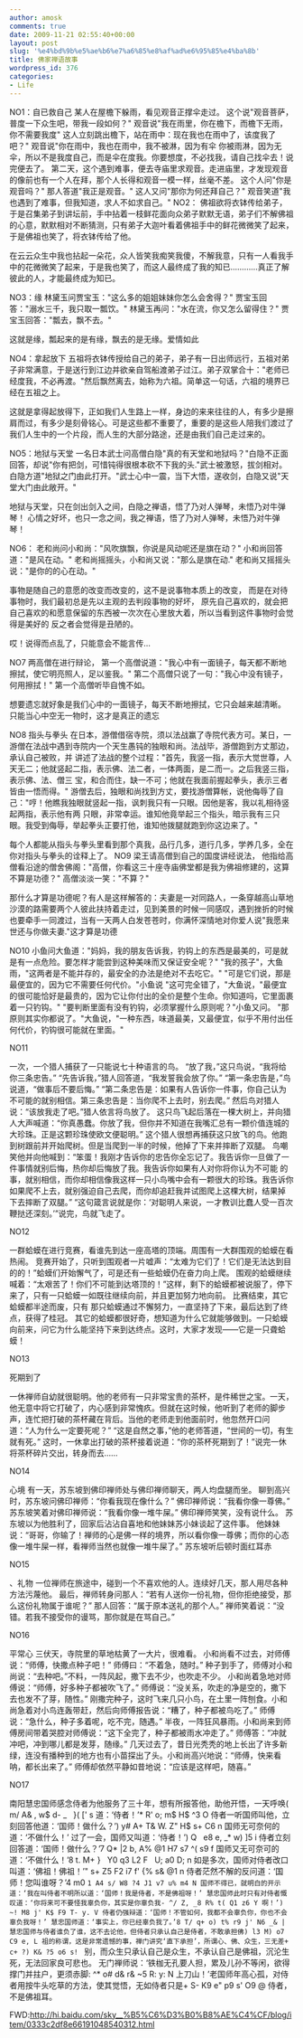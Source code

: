 ```yaml
---
author: amosk
comments: true
date: 2009-11-21 02:55:40+00:00
layout: post
slug: '%e4%bd%9b%e5%ae%b6%e7%a6%85%e8%af%ad%e6%95%85%e4%ba%8b'
title: 佛家禅语故事
wordpress_id: 376
categories:
- Life
---
```




NO1：自已救自己
某人在屋檐下躲雨，看见观音正撑伞走过。 这个说"观音菩萨，普度一下众生吧，带我一段如何？"
观音说"我在雨里，你在檐下，而檐下无雨，你不需要我度"
这人立刻跳出檐下，站在雨中：现在我也在雨中了，该度我了吧？"
观音说"你在雨中，我也在雨中，我不被淋，因为有伞 你被雨淋，因为无伞，所以不是我度自己，而是伞在度我。你要想度，不必找我，请自己找伞去！说完便去了。
第二天，这个遇到难事，便去寺庙里求观音。走进庙里，才发现观音的像前也有一个人在拜，那个人长得和观音一模一样，丝毫不差。
这个人问"你是观音吗？"
那人答道"我正是观音。"
这人又问"那你为何还拜自己？"
观音笑道"我也遇到了难事，但我知道，求人不如求自己。"
NO2：
佛祖欲将衣钵传给弟子，于是召集弟子到讲坛前，手中拈着一枝鲜花面向众弟子默默无语，弟子们不解佛祖的心意，默默相对不断猜测，只有弟子大迦叶看着佛祖手中的鲜花微微笑了起来，于是佛祖也笑了，将衣钵传给了他。

在云云众生中我也拈起一朵花，众人皆笑我痴笑我傻，不解我意，只有一人看我手中的花微微笑了起来，于是我也笑了，而这人最终成了我的知已…………真正了解彼此的人，才能最终成为知已。

NO3：缘
林黛玉问贾宝玉："这么多的姐姐妹妹你怎么会舍得？"
贾宝玉回答："溺水三千，我只取一瓢饮。"
林黛玉再问："水在流，你又怎么留得住？"
贾宝玉回答："瓢去，飘不去。"

这就是缘，瓢起来的是有缘，飘去的是无缘。爱情如此
<!-- more -->
NO4：拿起放下
五祖将衣钵传授给自己的弟子，弟子有一日出师远行，五祖对弟子非常满意，于是送行到江边并欲亲自驾船渡弟子过江。弟子双掌合十："老师已经度我，不必再渡。"然后飘然离去，始称为六祖。简单这一句话，六祖的境界已经在五祖之上。

这就是拿得起放得下，正如我们人生路上一样，身边的来来往往的人，有多少是擦肩而过，有多少是刻骨铭心。可是这些都不重要了，重要的是这些人陪我们渡过了我们人生中的一个片段，而人生的大部分路途，还是由我们自己走过来的。

NO5：地狱与天堂
一名日本武士问高僧白隐"真的有天堂和地狱吗？"白隐不正面回答，却说"你有把剑，可惜钝得很根本砍不下我的头."武士被激怒，拔剑相对。白隐方道"地狱之门由此打开。"武士心中一震，当下大悟，遂收剑，白隐又说"天堂大门由此敞开。"

地狱与天堂，只在剑出剑入之间，白隐之禅语，悟了乃对人弹琴，未悟乃对牛弹琴！
心情之好坏，也只一念之间，我之禅语，悟了乃对人弹琴，未悟乃对牛弹琴！

NO6：
老和尚问小和尚："风吹旗飘，你说是风动呢还是旗在动？"
小和尚回答道："是风在动。"
老和尚摇摇头，小和尚又说："那么是旗在动."
老和尚又摇摇头说："是你的的心在动。"

事物是随自己的意愿的改变而改变的，这不是说事物本质上的改变，
而是在对待事物时，我们最初总是先以主观的去判段事物的好坏，
原先自己喜欢的，就会把自己喜欢的和愿意保留的东西被一次次在心里放大着，所以当看到这件事物时会觉得是美好的 反之者会觉得是丑陋的。

哎！说得而点乱了，只能意会不能言传…

NO7
两高僧在进行辩论，
第一个高僧说道："我心中有一面镜子，每天都不断地擦拭，使它明亮照人，足以鉴我。"
第二个高僧只说了一句："我心中没有镜子，何用擦拭！"
第一个高僧听毕自愧不如。

想要遗忘就好象是我们心中的一面镜子，每天不断地擦拭，它只会越来越清晰。
只能当心中空无一物时，这才是真正的遗忘

NO8 指头与拳头
在日本，游僧借宿寺院，须以法战赢了寺院代表方可。某日，一游僧在法战中遇到寺院内一个天生愚钝的独眼和尚。法战毕，游僧跑到方丈那边，承认自己被败，并 讲述了法战的整个过程："首先，我竖一指，表示大觉世尊，人天无二；他就竖起二指，表示佛、法二者，一体两面，是二而一。之后我竖三指，表示佛、法、僧三 宝，和合而住，缺一不可；他就在我面前握起拳头，表示三者皆由一悟而得。"
游僧去后，独眼和尚找到方丈，要找游僧算帐，说他侮辱了自己："哼！他瞧我独眼就竖起一指，讽刺我只有一只眼。因他是客，我以礼相待竖起两指，表示他有两 只眼，非常幸运。谁知他竟举起三个指头，暗示我有三只眼。我受到侮辱，举起拳头正要打他，谁知他拨腿就跑到你这边来了。"

每个人都能从指头与拳头里看到那个真我，品行几多，道行几多，学养几多，全在你对指头与拳头的诠释上了。
NO9
梁王请高僧到自己的国度讲经说法，
他指给高僧看沿途的僧舍佛阁："高僧，你看这三十座寺庙佛堂都是我为佛祖修建的，这算不算是功德？"
高僧淡淡一笑："不算？"

那什么才算是功德呢？有人是这样解答的：夫妻是一对同路人，一条穿越高山草地沙漠的路需要两个人彼此扶持着走过，见到美景的时候一同感叹，遇到挫折的时候也要牵手一同渡过，当有一天两人白发苍苍时，你满怀深情地对你爱人说"我愿来世还与你做夫妻."这才算是功德

NO10
小鱼问大鱼道："妈妈，我的朋友告诉我，钓钩上的东西是最美的，可是就是有一点危险。要怎样才能尝到这种美味而又保证安全呢？"
"我的孩子"，大鱼雨，"这两者是不能并存的，最安全的办法是绝对不去吃它。"
"可是它们说，那是最便宜的，因为它不需要任何代价。"小鱼说
"这可完全错了，"大鱼说，"最便宜的很可能恰好是最贵的，因为它让你付出的全价是整个生命。你知道吗，它里面裹着一只钓钩。"
"要判断里面有没有钓钩，必须掌握什么原则呢？"小鱼又问。
"那原则其实你都说了。"大鱼说，"一种东西，味道最美，又最便宜，似乎不用付出任何代价，钓钩很可能就在里面。"

NO11

一次，一个猎人捕获了一只能说七十种语言的鸟。
“放了我，”这只鸟说，“我将给你三条忠告。”
“先告诉我，”猎人回答道，“我发誓我会放了你。”
“第一条忠告是，”鸟说道，“做事后不要后悔。”
“第二条忠告是：如果有人告诉你一件事，你自己认为不可能的就别相信。第三条忠告是：当你爬不上去时，别去爬。”
然后鸟对猎人说：“该放我走了吧。”猎人依言将鸟放了。
这只鸟飞起后落在一棵大树上，并向猎人大声喊道：“你真愚蠢。你放了我，但你并不知道在我嘴汇总有一颗价值连城的大珍珠。正是这颗珍珠使欧文便聪明。”
这个猎人很想再捕获这只放飞的鸟。他跑到树跟前并开始爬树。但是当爬到一半的时候，他掉了下来并摔断了双腿。
鸟嘲笑他并向他喊到：“笨蛋！我刚才告诉你的忠告你全忘记了。我告诉你一旦做了一件事情就别后悔，热你却后悔放了我。我告诉你如果有人对你将你认为不可能 的事，就别相信，而你却相信像我这样一只小鸟嘴中会有一颗很大的珍珠。我告诉你如果爬不上去，就别强迫自己去爬，而你却追赶我并试图爬上这棵大树，结果掉 下去摔断了双腿。”
“这句箴言说就是你：‘对聪明人来说，一才教训比蠢人受一百次鞭挞还深刻。’”说完，鸟就飞走了。

NO12

一群蛤蟆在进行竞赛，看谁先到达一座高塔的顶端。周围有一大群围观的蛤蟆在看热闹。
竞赛开始了，只听到围观者一片嘘声：“太难为它们了！它们是无法达到目的的！”蛤蟆们开始懈气了，可是还有一些蛤蟆仍在奋力向上爬。
围观的蛤蟆继续喊着：“太艰苦了！你们不可能到达塔顶的！”这样，剩下的蛤蟆都被说服了，停下来了，只有一只蛤蟆一如既往继续向前，并且更加努力地向前。
比赛结束，其它蛤蟆都半途而废，只有 那只蛤蟆通过不懈努力，一直坚持了下来，最后达到了终点，获得了桂冠。
其它的蛤蟆都很好奇，想知道为什么它就能够做到。一只蛤蟆向前来，问它为什么能坚持下来到达终点。这时，大家才发现——它是一只聋蛤蟆！

NO13

死期到了


一休禅师自幼就很聪明。他的老师有一只非常宝贵的茶杯，是件稀世之宝。一天，他无意中将它打破了，内心感到非常愧疚。但就在这时候，他听到了老师的脚步声，连忙把打破的茶杯藏在背后。当他的老师走到他面前时，他忽然开口问道：“人为什么一定要死呢？” 
“这是自然之事，”他的老师答道，“世间的一切，有生就有死。” 
这时，一休拿出打破的茶杯接着说道：“你的茶杯死期到了！”说完一休将茶杯碎片交出，转身而去……

NO14

心境
有一天，苏东坡到佛印禅师处与佛印禅师聊天，两人均盘腿而坐。
聊到高兴时，苏东坡问佛印禅师：“你看我现在像什么？”
佛印禅师说：“我看你像一尊佛。”
苏东坡笑着对佛印禅师说：“我看你像一堆牛屎。”
佛印禅师笑笑，没有说什么。
苏东坡以为他胜利了，回家后沾沾自喜地和他妹妹苏小妹谈起了这件事。
他妹妹说：“哥哥，你输了！禅师的心是佛一样的境界，所以看你像一尊佛；而你的心态像一堆牛屎一样，看禅师当然也就像一堆牛屎了。”
苏东坡听后顿时面红耳赤

NO15

、礼物
一位禅师在旅途中，碰到一个不喜欢他的人。连续好几天，那人用尽各种方法污蔑他。
最后，禅师转身问那人：“若有人送你一份礼物，但你拒绝接受，那么这份礼物属于谁呢？”
那人回答：“属于原本送礼的那个人。”
禅师笑着说：“没错。若我不接受你的谩骂，那你就是在骂自己。”

NO16

平常心
三伏天，寺院里的草地枯黄了一大片，很难看。
小和尚看不过去，对师傅说：“师傅，快撒点种子吧！”
师傅曰：“不着急，随时。”
种子到手了，师傅对小和尚说：“去种吧。”不料，一阵风起，撒下去不少，也吹走不少。
小和尚着急地对师傅说：“师傅，好多种子都被吹飞了。”
师傅说：“没关系，吹走的净是空的，撒下去也发不了芽，随性。”
刚撒完种子，这时飞来几只小鸟，在土里一阵刨食。小和尚急着对小鸟连轰带赶，然后向师傅报告说：“糟了，种子都被鸟吃了。”
师傅说：“急什么，种子多着呢，吃不完，随遇。”
半夜，一阵狂风暴雨。小和尚来到师傅房间带着哭腔对师傅说：“这下全完了，种子都被雨水冲走了。”
师傅答：“冲就冲吧，冲到哪儿都是发芽，随缘。”
几天过去了，昔日光秃秃的地上长出了许多新绿，连没有播种到的地方也有小苗探出了头。小和尚高兴地说：“师傅，快来看呐，都长出来了。”
师傅却依然平静如昔地说：“应该是这样吧，随喜。”

NO17

南阳慧忠国师感念侍者为他服务了三十年，想有所报答他，助他开悟，一天呼唤( m/ A& \, w$ d- _   }( [' s
道：‘侍者！’* R' o; m$ H$ ^3 O
侍者一听国师叫他，立刻回答他道：‘国师！做什么？’) y# A+ T& W. Z" H$ s+ C6 n
国师无可奈何的道：‘不做什么！’
过了一会，国师又叫道：‘侍者！’) Q   e8 e, _* w) ]5 i
侍者立刻回答道：‘国师！做什么？’7 Q* |2 b, A% @1 H7 s7 ^( s9 f
国师又无可奈可的道：‘不做什么！’8 t. M+ }   Y0 q3 L2 F   U; a0 D; n
如是多次，国师对侍者改口叫道：‘佛祖！佛祖！’" s+ Z5 F2 i7 f' {% s& @1 n
侍者茫然不解的反问道：‘国师！您叫谁呀？’4 m0 `1 A4 s/ W8 ?4 J1 v7 u% m4 N
国师不得已，就明白的开示道：‘我在叫侍者不明所以道：‘国师！我是侍者，不是佛祖呀！’
慧忠国师此时只有对侍者慨叹道：‘你将来可不要怪我辜负你，其实是你辜负我- ^/ Z, _8 R% t( Q1 z6 Y
啊！’) ~! M8 j' K$ F9 T- y. V
侍者仍强辩道：‘国师！不管如何，我都不会辜负你，你也不会辜负我呀！’
慧忠国师道：‘事实上，你已经辜负我了。’8 T/ q+ o) t% r9 j' N6 _& |
慧忠国师与侍者谁负了谁，这不去论他，但侍者只承认自己是侍者，不敢承担佛) l3 M) o7 C9 e, L
祖的称谓，这是非常遗憾的事，禅门讲究‘直下承担’，所谓心、佛、众生，三无差+ c+ ?) K& ?5 o6 s! `
别，而众生只承认自己是众生，不承认自己是佛祖，沉沦生死，无法回家良可悲也。
无门禅师说：‘铁枷无孔要人担，累及儿孙不等闲，欲得撑门并拄户，更须赤脚: ^* o# d& r& ~5 R: y: N
上刀山！’老国师年高心孤，对侍者用按牛头吃草的方法，使其觉悟，无如侍者只是+ S- K9 e" p9 s' O9 @
侍者，不是佛祖耳。




FWD:http://hi.baidu.com/sky__%B5%C6%D3%B0%B8%AE%C4%CF/blog/item/0333c2df8e66191048540312.html
